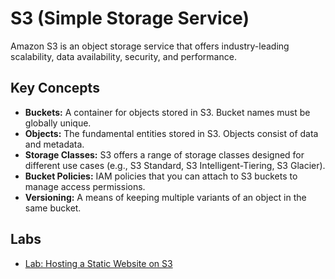 # S3 (Simple Storage Service)

Amazon S3 is an object storage service that offers industry-leading scalability, data availability, security, and performance.

## Key Concepts

*   **Buckets:** A container for objects stored in S3. Bucket names must be globally unique.
*   **Objects:** The fundamental entities stored in S3. Objects consist of data and metadata.
*   **Storage Classes:** S3 offers a range of storage classes designed for different use cases (e.g., S3 Standard, S3 Intelligent-Tiering, S3 Glacier).
*   **Bucket Policies:** IAM policies that you can attach to S3 buckets to manage access permissions.
*   **Versioning:** A means of keeping multiple variants of an object in the same bucket.

## Labs

*   [Lab: Hosting a Static Website on S3](./labs/hosting-static-website/README.md)
